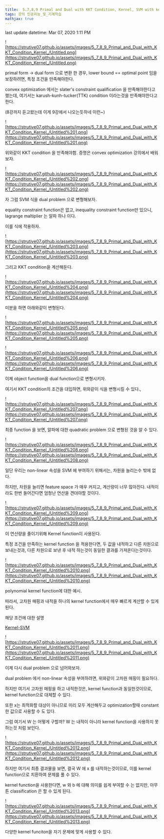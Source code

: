 ```yaml
---
title:  5.7,8,9 Primal and Dual with KKT Condition, Kernel, SVM with kernel
tags: 강의 인공지능_및_기계학습
mathjax: true
---
```



last update datetime: Mar 07, 2020 1:11 PM

![https://strutive07.github.io/assets/images/5_7_8_9_Primal_and_Dual_with_KKT_Condition_Kernel_/Untitled.png](https://strutive07.github.io/assets/images/5_7_8_9_Primal_and_Dual_with_KKT_Condition_Kernel_/Untitled.png)

primal form → dual form 으로 변환 한 경우, lower bound == optimal point 임을 보장하려면, 특정 조건을 만족해야한다.

convex optimization 에서는 slater's constraint qualification 을 만족해야한다고 했는데, 여기서는 karush-kunh-tucker(TTK) condition 이라는것을 만족해야한다고 한다.

(8강까지 듣고왔는데 이게 9강에서 나오는듯하네 이런~)

![https://strutive07.github.io/assets/images/5_7_8_9_Primal_and_Dual_with_KKT_Condition_Kernel_/Untitled%201.png](https://strutive07.github.io/assets/images/5_7_8_9_Primal_and_Dual_with_KKT_Condition_Kernel_/Untitled%201.png)

위와같이 KKT condition 을 만족해야함. 증명은 convex optimization 강의에서 배워보자.

![https://strutive07.github.io/assets/images/5_7_8_9_Primal_and_Dual_with_KKT_Condition_Kernel_/Untitled%202.png](https://strutive07.github.io/assets/images/5_7_8_9_Primal_and_Dual_with_KKT_Condition_Kernel_/Untitled%202.png)

자 그럼 SVM 식을 dual problem 으로 변형해보자.

equality constraint function은 없고, inequality constraint function만 있으니, lagrange maltiplier 는 알파 하나 이다.

이를 식에 적용하자.

![https://strutive07.github.io/assets/images/5_7_8_9_Primal_and_Dual_with_KKT_Condition_Kernel_/Untitled%203.png](https://strutive07.github.io/assets/images/5_7_8_9_Primal_and_Dual_with_KKT_Condition_Kernel_/Untitled%203.png)

그리고 KKT condition을 계산해둔다.

![https://strutive07.github.io/assets/images/5_7_8_9_Primal_and_Dual_with_KKT_Condition_Kernel_/Untitled%204.png](https://strutive07.github.io/assets/images/5_7_8_9_Primal_and_Dual_with_KKT_Condition_Kernel_/Untitled%204.png)

미분을 하면 아래와같이 변형된다.

![https://strutive07.github.io/assets/images/5_7_8_9_Primal_and_Dual_with_KKT_Condition_Kernel_/Untitled%205.png](https://strutive07.github.io/assets/images/5_7_8_9_Primal_and_Dual_with_KKT_Condition_Kernel_/Untitled%205.png)

![https://strutive07.github.io/assets/images/5_7_8_9_Primal_and_Dual_with_KKT_Condition_Kernel_/Untitled%206.png](https://strutive07.github.io/assets/images/5_7_8_9_Primal_and_Dual_with_KKT_Condition_Kernel_/Untitled%206.png)

이제 object function을 dual function으로 변형시키자.

여기서 KKT condition의 조건을 대입하면, 위와같이 식을 변형시킬 수 있다.,

![https://strutive07.github.io/assets/images/5_7_8_9_Primal_and_Dual_with_KKT_Condition_Kernel_/Untitled%207.png](https://strutive07.github.io/assets/images/5_7_8_9_Primal_and_Dual_with_KKT_Condition_Kernel_/Untitled%207.png)

최종 function 을 보면, 알파에 대한 quadratic problem 으로 변형된 것을 알 수 있다.

![https://strutive07.github.io/assets/images/5_7_8_9_Primal_and_Dual_with_KKT_Condition_Kernel_/Untitled%208.png](https://strutive07.github.io/assets/images/5_7_8_9_Primal_and_Dual_with_KKT_Condition_Kernel_/Untitled%208.png)

일단 우리는 non-linear 속성을 SVM 에 부여하기 위해서는, 차원을 늘리는수 밖에 없다.

하지만, 차원을 늘리면 feature space 가 매우 커지고, 계산량이 너무 많아진다. 내적이라도 한번 들어간다면 엄청난 연산을 견뎌야할 것이다.

![https://strutive07.github.io/assets/images/5_7_8_9_Primal_and_Dual_with_KKT_Condition_Kernel_/Untitled%209.png](https://strutive07.github.io/assets/images/5_7_8_9_Primal_and_Dual_with_KKT_Condition_Kernel_/Untitled%209.png)

이 연산량을 줄이기위해 Kernel function이 사용된다.

특정 조건을 만족하는 kernel function 을 적용한다면, 두 값을 내적하고 다른 차원으로 보내는것과, 다른 차원으로 보낸 후 내적 하는것이 동일한 결과를 가져온다는것이다.

![https://strutive07.github.io/assets/images/5_7_8_9_Primal_and_Dual_with_KKT_Condition_Kernel_/Untitled%2010.png](https://strutive07.github.io/assets/images/5_7_8_9_Primal_and_Dual_with_KKT_Condition_Kernel_/Untitled%2010.png)

polynomial kernel function에 대한 예시.

따라서, 고차원 매핑과 내적을 하나의 kernel function에서 매우 빠르게 계산할 수 있게 된다.

해당 조건에 대한 설명

[Kernel-SVM](https://ratsgo.github.io/machine%20learning/2017/05/30/SVM3/)

![https://strutive07.github.io/assets/images/5_7_8_9_Primal_and_Dual_with_KKT_Condition_Kernel_/Untitled%2011.png](https://strutive07.github.io/assets/images/5_7_8_9_Primal_and_Dual_with_KKT_Condition_Kernel_/Untitled%2011.png)

이제 다시 dual problem 으로 넘어와보자.

dual problem 에서 non-linear 속성을 부여하려면, 위와같이 고차원 매핑이 필요하다.

하지만 여기서 고차원 매핑을 하고 내적한것은, kernel function과 동일한것이므로, kernel function으로 대체할 수 있다.

또한 x는 최적화할 대상이 아니므로 미리 모두 계산해두고 optimization할때 constant 한 값으로 사용할 수 도 있다.

그럼 여기서 W 는 어떻게 구할까? W 는 내적이 아니라 kernel function을 사용하지 못하는것 처럼 보인다.

![https://strutive07.github.io/assets/images/5_7_8_9_Primal_and_Dual_with_KKT_Condition_Kernel_/Untitled%2012.png](https://strutive07.github.io/assets/images/5_7_8_9_Primal_and_Dual_with_KKT_Condition_Kernel_/Untitled%2012.png)

하지만 여기서 최종 결과물을 보면, 결국 W 에 x 를 내적하는것이므로, 이를 kernel function으로 치환하여 문제를 풀 수 있다.

kernel function을 사용한다면, w 와 b 에 대해 의미를 쉽게 부여할 수 는 없지만, 아무튼 classification 은 할 수 있게 된다.

![https://strutive07.github.io/assets/images/5_7_8_9_Primal_and_Dual_with_KKT_Condition_Kernel_/Untitled%2013.png](https://strutive07.github.io/assets/images/5_7_8_9_Primal_and_Dual_with_KKT_Condition_Kernel_/Untitled%2013.png)

다양한 kernel funciton을 자기 문제에 맞게 사용할 수 있다.